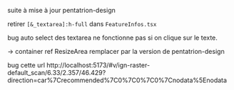 suite à mise à jour pentatrion-design

retirer `[&_textarea]:h-full` dans `FeatureInfos.tsx`


bug auto select des textarea ne fonctionne pas si on clique sur le texte.




-> container ref ResizeArea remplacer par la version de pentatrion-design


bug
cette url
http://localhost:5173/#v/ign-raster-default_scan/6.33/2.357/46.429?direction=car%7Crecommended%7C0%7C0%7C0%7Cnodata%5Enodata
